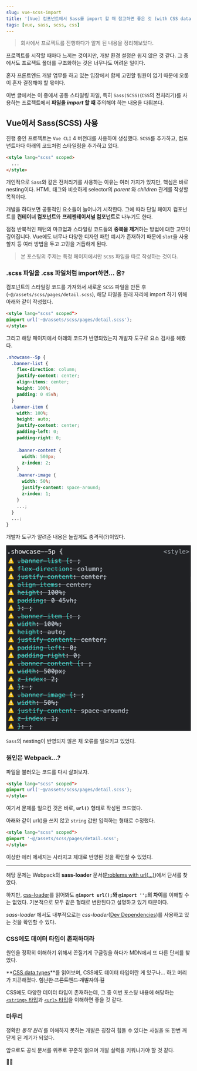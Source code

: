 ```yaml
---
slug: vue-scss-import
title: '[Vue] 컴포넌트에서 Sass를 import 할 때 참고하면 좋은 것 (with CSS data types)'
tags: [vue, sass, scss, css]
---
```


> 회사에서 프로젝트를 진행하다가 알게 된 내용을 정리해보았다.

프로젝트를 시작할 때마다 느끼는 것이지만, 개발 환경 설정은 쉽지 않은 것 같다. 그 중에서도 프로젝트 폴더를 구조화하는 것은 너무나도 어려운 일이다.

혼자 프론트엔드 개발 업무를 하고 있는 입장에서 함께 고민할 팀원이 없기 때문에 오롯이 혼자 결정해야 할 몫이다.

이번 글에서는 이 중에서 공통 스타일링 파일, 특히 `Sass(SCSS)`(`CSS`의 전처리기)를 사용하는 프로젝트에서 **파일을 _import_ 할 때** 주의해야 하는 내용을 다뤄본다.

<!--truncate-->

## Vue에서 Sass(SCSS) 사용

진행 중인 프로젝트는 `Vue CLI` 4 버전대를 사용하여 생성했다. `SCSS`를 추가하고, 컴포넌트마다 아래의 코드처럼 스타일링을 추가하고 있다.

```html
<style lang="scss" scoped>
  ...
</style>
```

개인적으로 `Sass`와 같은 전처리기를 사용하는 이유는 여러 가지가 있지만, 핵심은 바로 nesting이다. HTML 태그와 비슷하게 selector의 _parent_ 와 _children_ 관계를 작성할 목적이다.

개발을 하다보면 공통적인 요소들이 늘어나기 시작한다. 그에 따라 단일 페이지 컴포넌트를 **컨테이너 컴포넌트**와 **프레젠테이셔널 컴포넌트**로 나누기도 한다.

점점 반복적인 패턴의 마크업과 스타일링 코드들의 **중복을 제거**하는 방법에 대한 고민이 깊어집니다. Vue에도 너무나 다양한 디자인 패턴 예시가 존재하기 때문에 `slot`을 사용할지 등 여러 방법을 두고 고민을 거듭하게 된다.

> 본 포스팅의 주제는 특정 페이지에서만 `SCSS` 파일을 따로 작성하는 것이다.

### .scss 파일을 .css 파일처럼 import하면... 응?

컴포넌트의 스타일링 코드를 가져와서 새로운 `SCSS` 파일을 만든 후(`~@/assets/scss/pages/detail.scss`), 해당 파일을 원래 자리에 import 하기 위해 아래와 같이 작성했다.

```html
<style lang="scss" scoped">
@import url('~@/assets/scss/pages/detail.scss');
</style>
```

그리고 해당 페이지에서 아래의 코드가 반영되었는지 개발자 도구로 요소 검사를 해봤다.

```scss
.showcase--5p {
  .banner-list {
    flex-direction: column;
    justify-content: center;
    align-items: center;
    height: 100%;
    padding: 0 45vh;
  }
  .banner-item {
    width: 100%;
    height: auto;
    justify-content: center;
    padding-left: 0;
    padding-right: 0;

    .banner-content {
      width: 500px;
      z-index: 2;
    }
    .banner-image {
      width: 50%;
      justify-content: space-around;
      z-index: 1;
    }
    ...;
  }
  ...;
}
```

개발자 도구가 알려준 내용은 놀랍게도 충격적(?)이었다.

![error image](./images/sass-error.png)

`Sass`의 nesting이 반영되지 않은 채 오류를 일으키고 있었다.

### 원인은 Webpack...?

파일을 불러오는 코드를 다시 살펴보자.

```html
<style lang="scss" scoped">
@import url('~@/assets/scss/pages/detail.scss');
</style>
```

여기서 문제를 일으킨 것은 바로, **`url()`** 형태로 작성된 코드였다.

아래와 같이 url()을 쓰지 않고 `string` 값만 입력하는 형태로 수정했다.

```html
<style lang="scss" scoped">
@import '~@/assets/scss/pages/detail.scss';
</style>
```

이상한 에러 메세지는 사라지고 제대로 반영된 것을 확인할 수 있었다.

---

해당 문제는 Webpack의 **sass-loader** 문서([Problems with url(...)](https://webpack.js.org/loaders/sass-loader/#problems-with-url))에서 단서를 찾았다.

하지만, [css-loader](https://webpack.js.org/loaders/css-loader/#import)를 읽어봐도 **`@import url();`와 `@import '';`의 차이**를 이해할 수는 없었다. 기본적으로 모두 같은 형태로 변환된다고 설명하고 있기 때문이다.

_sass-loader_ 에서도 내부적으로는 _css-loader_([Dev Dependencies](https://www.npmjs.com/package/sass-loader?activeTab=dependencies))를 사용하고 있는 것을 확인할 수 있다.

### CSS에도 데이터 타입이 존재하더라

원인을 정확히 이해하기 위해서 끈질기게 구글링을 하다가 MDN에서 또 다른 단서를 찾았다.

**[CSS data types](https://developer.mozilla.org/en-US/docs/Web/CSS/CSS_Types)**를 읽어보며, CSS에도 데이터 타입이란 게 있구나... 하고 머리가 지끈해졌다. ~~험난한 프론트엔드 개발자의 길~~

CSS에도 다양한 데이터 타입이 존재하는데, 그 중 이번 포스팅 내용에 해당하는 [`<string>` 타입](https://developer.mozilla.org/en-US/docs/Web/CSS/string)과 [`<url>` 타입](<https://developer.mozilla.org/en-US/docs/Web/CSS/url()>)을 이해하면 좋을 것 같다.

### 마무리

정확한 _동작 원리_ 를 이해하지 못하는 개발은 굉장히 힘들 수 있다는 사실을 또 한번 깨닫게 된 계기가 되었다.

앞으로도 공식 문서를 위주로 꾸준히 읽으며 개발 실력을 키워나가야 할 것 같다.

🧘🏻
